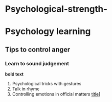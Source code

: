 # Psychological-strength-
# Psychology learning
## Tips to control anger
### Learn to sound judgement
**bold text**
1. Psychological tricks with gestures
2. Talk in rhyme
3. Controlling emotions in official matters
[title](https://www.sherlinjes.com)]

